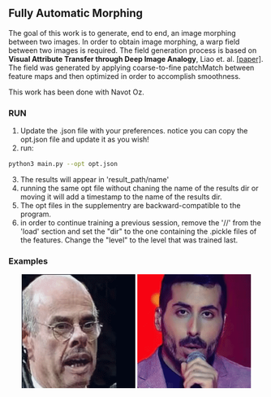 ## Fully Automatic Morphing

The goal of this work is to generate, end to end, an image morphing between two images.
In order to obtain image morphing, a warp field between two images is required. The field generation process is based on **Visual Attribute Transfer through Deep Image Analogy**, Liao et. al. [[paper]](https://arxiv.org/abs/1705.01088). <br />
The field was generated by applying coarse-to-fine patchMatch between feature maps and then optimized in order to accomplish smoothness. 

This work has been done with Navot Oz.

### RUN
1. Update the .json file with your preferences. notice you can copy the opt.json file and update it as you wish! 
2. run:
```bash
python3 main.py --opt opt.json
```
3. The results will appear in 'result_path/name'
4. running the same opt file without chaning the name of the results dir or moving it will add a timestamp to the name of the results dir.
5. The opt files in the supplementry are backward-compatible to the program.
6. in order to continue training a previous session, remove the '//' from the 'load' section and set the "dir" to the one containing the .pickle files of the features. Change the "level" to the level that was trained last.

### Examples
<p align="center">
  <img src=examples/ezgif.com-video-to-gif.gif/> <img src=examples/ezgif.com-video-to-gif2.gif/>
</p>
